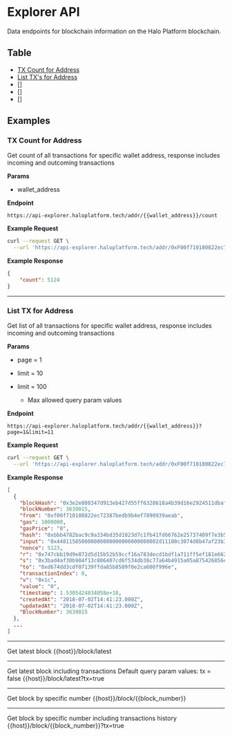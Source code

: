 # Explorer API

Data endpoints for blockchain information on the Halo Platform blockchain.

## Table

- [TX Count for Address](#tx-count-for-address)
- [List TX's for Address](#list-tx-for-address)
- []
- []
- []


## Examples

### TX Count for Address

Get count of all transactions for specific wallet address, response includes incoming and outcoming transactions

**Params**

- wallet_address

**Endpoint**
```
https://api-explorer.haloplatform.tech/addr/{{wallet_address}}/count
```

**Example Request**

```bash
curl --request GET \
  --url 'https://api-explorer.haloplatform.tech/addr/0xF00f710180822ec72387bedb9B4ef7890939aeAb/count'
```

**Example Response**

```json
{
    "count": 5124
}
```

--------------------------------------------------------

### List TX for Address

Get list of all transactions for specific wallet address, response includes incoming and outcoming transactions

**Params**

- page = 1
- limit = 10

- limit = 100
  - Max allowed query param values

**Endpoint**

```
https://api-explorer.haloplatform.tech/addr/{{wallet_address}}?page=1&limit=11
```

**Example Request**
```bash
curl --request GET \
  --url 'https://api-explorer.haloplatform.tech/addr/0xF00f710180822ec72387bedb9B4ef7890939aeAb?page=1&limit=11'
```

**Example Response**
```json
[
  {
    "blockHash": "0x3e2e808347d913eb427d55ff6328618a4b39d16e2924511dbaf71d3a9b4e3bab",
    "blockNumber": 3639015,
    "from": "0xf00f710180822ec72387bedb9b4ef7890939aeab",
    "gas": 1000000,
    "gasPrice": "0",
    "hash": "0xbbb4782bac9c9a334bd35d1023d7c1fb41fd66762e25737409f7e3b58936ad69",
    "input": "0x448115850000000000000000000000002d11100c3074d8b47af23b35336ef7585ca3fdea0000000000000000000000000000000000000000000000000000000000000040000000000000000000000000000000000000000000000000000000000000000e35342e3235352e3139302e323430000000000000000000000000000000000000",
    "nonce": 5123,
    "r": "0x747cbb19d9e872d5d15b52b59ccf16a783decd1bdf1a711ff5ef181e66236e0c",
    "s": "0x3bad4af30b904f13c806407cd6f534db38c77a64b4915a05a875426856ebbbd6",
    "to": "0xd674dd3cdf07139ffda85b8589f0e2ca600f996e",
    "transactionIndex": 0,
    "v": "0x1c",
    "value": "0",
    "timestamp": 1.5305424834058e+18,
    "createdAt": "2018-07-02T14:41:23.000Z",
    "updatedAt": "2018-07-02T14:41:23.000Z",
    "BlockNumber": 3639015
  },
  ...
]
```

--------------------------------------------------------

Get latest block
{{host}}/block/latest

--------------------------------------------------------

Get latest block including transactions 
Default query param values:
tx = false
{{host}}/block/latest?tx=true

--------------------------------------------------------

Get block by specific number
{{host}}/block/{{block_number}}

--------------------------------------------------------

Get block by specific number including transactions history
{{host}}/block/{{block_number}}?tx=true